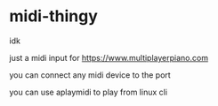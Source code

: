 # midi-thingy
idk

just a midi input for https://www.multiplayerpiano.com

you can connect any midi device to the port

you can use aplaymidi to play from linux cli
